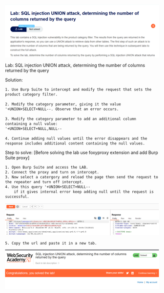 ![Lab title](image.png)

Lab: SQL injection UNION attack, determining the number of columns returned by the query

Solution: 
    
    1. Use Burp Suite to intercept and modify the request that sets the product category filter.

    2. Modify the category parameter, giving it the value '+UNION+SELECT+NULL--. Observe that an error occurs.

    3. Modify the category parameter to add an additional column containing a null value:
    '+UNION+SELECT+NULL,NULL--

    4. Continue adding null values until the error disappears and the response includes additional content containing the null values.

Step to solve: [Before solving the lab use foxyproxy extension and add Burp Suite proxy]

    1. Open Burp Suite and access the LAB.
    2. Connect the proxy and turn on intercept.
    3. Now select a catergory and reload the page then send the request to the repeater and turn off intercept.
    4. Use this query '+UNION+SELECT+NULL-- 
        if it gives internal error keep adding null until the request is successful. 

![modification of the query](image-1.png)

    5. Copy the url and paste it in a new tab. 

![Solved](image-2.png)

